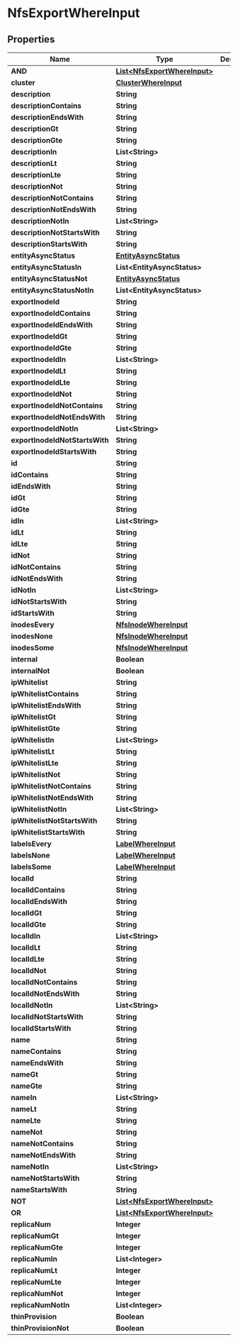 

# NfsExportWhereInput


## Properties

Name | Type | Description | Notes
------------ | ------------- | ------------- | -------------
**AND** | [**List&lt;NfsExportWhereInput&gt;**](NfsExportWhereInput.md) |  |  [optional]
**cluster** | [**ClusterWhereInput**](ClusterWhereInput.md) |  |  [optional]
**description** | **String** |  |  [optional]
**descriptionContains** | **String** |  |  [optional]
**descriptionEndsWith** | **String** |  |  [optional]
**descriptionGt** | **String** |  |  [optional]
**descriptionGte** | **String** |  |  [optional]
**descriptionIn** | **List&lt;String&gt;** |  |  [optional]
**descriptionLt** | **String** |  |  [optional]
**descriptionLte** | **String** |  |  [optional]
**descriptionNot** | **String** |  |  [optional]
**descriptionNotContains** | **String** |  |  [optional]
**descriptionNotEndsWith** | **String** |  |  [optional]
**descriptionNotIn** | **List&lt;String&gt;** |  |  [optional]
**descriptionNotStartsWith** | **String** |  |  [optional]
**descriptionStartsWith** | **String** |  |  [optional]
**entityAsyncStatus** | [**EntityAsyncStatus**](EntityAsyncStatus.md) |  |  [optional]
**entityAsyncStatusIn** | **List&lt;EntityAsyncStatus&gt;** |  |  [optional]
**entityAsyncStatusNot** | [**EntityAsyncStatus**](EntityAsyncStatus.md) |  |  [optional]
**entityAsyncStatusNotIn** | **List&lt;EntityAsyncStatus&gt;** |  |  [optional]
**exportInodeId** | **String** |  |  [optional]
**exportInodeIdContains** | **String** |  |  [optional]
**exportInodeIdEndsWith** | **String** |  |  [optional]
**exportInodeIdGt** | **String** |  |  [optional]
**exportInodeIdGte** | **String** |  |  [optional]
**exportInodeIdIn** | **List&lt;String&gt;** |  |  [optional]
**exportInodeIdLt** | **String** |  |  [optional]
**exportInodeIdLte** | **String** |  |  [optional]
**exportInodeIdNot** | **String** |  |  [optional]
**exportInodeIdNotContains** | **String** |  |  [optional]
**exportInodeIdNotEndsWith** | **String** |  |  [optional]
**exportInodeIdNotIn** | **List&lt;String&gt;** |  |  [optional]
**exportInodeIdNotStartsWith** | **String** |  |  [optional]
**exportInodeIdStartsWith** | **String** |  |  [optional]
**id** | **String** |  |  [optional]
**idContains** | **String** |  |  [optional]
**idEndsWith** | **String** |  |  [optional]
**idGt** | **String** |  |  [optional]
**idGte** | **String** |  |  [optional]
**idIn** | **List&lt;String&gt;** |  |  [optional]
**idLt** | **String** |  |  [optional]
**idLte** | **String** |  |  [optional]
**idNot** | **String** |  |  [optional]
**idNotContains** | **String** |  |  [optional]
**idNotEndsWith** | **String** |  |  [optional]
**idNotIn** | **List&lt;String&gt;** |  |  [optional]
**idNotStartsWith** | **String** |  |  [optional]
**idStartsWith** | **String** |  |  [optional]
**inodesEvery** | [**NfsInodeWhereInput**](NfsInodeWhereInput.md) |  |  [optional]
**inodesNone** | [**NfsInodeWhereInput**](NfsInodeWhereInput.md) |  |  [optional]
**inodesSome** | [**NfsInodeWhereInput**](NfsInodeWhereInput.md) |  |  [optional]
**internal** | **Boolean** |  |  [optional]
**internalNot** | **Boolean** |  |  [optional]
**ipWhitelist** | **String** |  |  [optional]
**ipWhitelistContains** | **String** |  |  [optional]
**ipWhitelistEndsWith** | **String** |  |  [optional]
**ipWhitelistGt** | **String** |  |  [optional]
**ipWhitelistGte** | **String** |  |  [optional]
**ipWhitelistIn** | **List&lt;String&gt;** |  |  [optional]
**ipWhitelistLt** | **String** |  |  [optional]
**ipWhitelistLte** | **String** |  |  [optional]
**ipWhitelistNot** | **String** |  |  [optional]
**ipWhitelistNotContains** | **String** |  |  [optional]
**ipWhitelistNotEndsWith** | **String** |  |  [optional]
**ipWhitelistNotIn** | **List&lt;String&gt;** |  |  [optional]
**ipWhitelistNotStartsWith** | **String** |  |  [optional]
**ipWhitelistStartsWith** | **String** |  |  [optional]
**labelsEvery** | [**LabelWhereInput**](LabelWhereInput.md) |  |  [optional]
**labelsNone** | [**LabelWhereInput**](LabelWhereInput.md) |  |  [optional]
**labelsSome** | [**LabelWhereInput**](LabelWhereInput.md) |  |  [optional]
**localId** | **String** |  |  [optional]
**localIdContains** | **String** |  |  [optional]
**localIdEndsWith** | **String** |  |  [optional]
**localIdGt** | **String** |  |  [optional]
**localIdGte** | **String** |  |  [optional]
**localIdIn** | **List&lt;String&gt;** |  |  [optional]
**localIdLt** | **String** |  |  [optional]
**localIdLte** | **String** |  |  [optional]
**localIdNot** | **String** |  |  [optional]
**localIdNotContains** | **String** |  |  [optional]
**localIdNotEndsWith** | **String** |  |  [optional]
**localIdNotIn** | **List&lt;String&gt;** |  |  [optional]
**localIdNotStartsWith** | **String** |  |  [optional]
**localIdStartsWith** | **String** |  |  [optional]
**name** | **String** |  |  [optional]
**nameContains** | **String** |  |  [optional]
**nameEndsWith** | **String** |  |  [optional]
**nameGt** | **String** |  |  [optional]
**nameGte** | **String** |  |  [optional]
**nameIn** | **List&lt;String&gt;** |  |  [optional]
**nameLt** | **String** |  |  [optional]
**nameLte** | **String** |  |  [optional]
**nameNot** | **String** |  |  [optional]
**nameNotContains** | **String** |  |  [optional]
**nameNotEndsWith** | **String** |  |  [optional]
**nameNotIn** | **List&lt;String&gt;** |  |  [optional]
**nameNotStartsWith** | **String** |  |  [optional]
**nameStartsWith** | **String** |  |  [optional]
**NOT** | [**List&lt;NfsExportWhereInput&gt;**](NfsExportWhereInput.md) |  |  [optional]
**OR** | [**List&lt;NfsExportWhereInput&gt;**](NfsExportWhereInput.md) |  |  [optional]
**replicaNum** | **Integer** |  |  [optional]
**replicaNumGt** | **Integer** |  |  [optional]
**replicaNumGte** | **Integer** |  |  [optional]
**replicaNumIn** | **List&lt;Integer&gt;** |  |  [optional]
**replicaNumLt** | **Integer** |  |  [optional]
**replicaNumLte** | **Integer** |  |  [optional]
**replicaNumNot** | **Integer** |  |  [optional]
**replicaNumNotIn** | **List&lt;Integer&gt;** |  |  [optional]
**thinProvision** | **Boolean** |  |  [optional]
**thinProvisionNot** | **Boolean** |  |  [optional]



